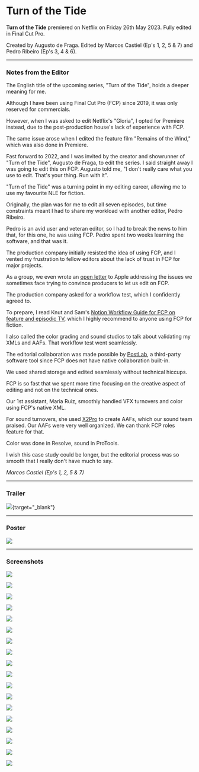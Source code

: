 # Turn of the Tide

**Turn of the Tide** premiered on Netflix on Friday 26th May 2023. Fully edited in Final Cut Pro.

Created by Augusto de Fraga. Edited by Marcos Castiel (Ep's 1, 2, 5 & 7) and Pedro Ribeiro (Ep's 3, 4 & 6).

---

### Notes from the Editor

The English title of the upcoming series, "Turn of the Tide", holds a deeper meaning for me.

Although I have been using Final Cut Pro (FCP) since 2019, it was only reserved for commercials.

However, when I was asked to edit Netflix's "Gloria", I opted for Premiere instead, due to the post-production house's lack of experience with FCP.

The same issue arose when I edited the feature film "Remains of the Wind," which was also done in Premiere.

Fast forward to 2022, and I was invited by the creator and showrunner of "Turn of the Tide", Augusto de Fraga, to edit the series. I said straight away I was going to edit this on FCP. Augusto told me, "I don't really care what you use to edit. That's your thing. Run with it".

"Turn of the Tide" was a turning point in my editing career, allowing me to use my favourite NLE for fiction.

Originally, the plan was for me to edit all seven episodes, but time constraints meant I had to share my workload with another editor, Pedro Ribeiro.

Pedro is an avid user and veteran editor, so I had to break the news to him that, for this one, he was using FCP. Pedro spent two weeks learning the software, and that was it.

The production company initially resisted the idea of using FCP, and I vented my frustration to fellow editors about the lack of trust in FCP for major projects.

As a group, we even wrote an [open letter](/openletter/) to Apple addressing the issues we sometimes face trying to convince producers to let us edit on FCP.

The production company asked for a workflow test, which I confidently agreed to.

To prepare, I read Knut and Sam's [Notion Workflow Guide for FCP on feature and episodic TV](/workflow/#final-cut-pro-workflow-for-feature-films), which I highly recommend to anyone using FCP for fiction.

I also called the color grading and sound studios to talk about validating my XMLs and AAFs. That workflow test went seamlessly.

The editorial collaboration was made possible by [PostLab](/tools/#postlab), a third-party software tool since FCP does not have native collaboration built-in.

We used shared storage and edited seamlessly without technical hiccups.

FCP is so fast that we spent more time focusing on the creative aspect of editing and not on the technical ones.

Our 1st assistant, Maria Ruiz, smoothly handled VFX turnovers and color using FCP's native XML.

For sound turnovers, she used [X2Pro](/tools/#x2pro) to create AAFs, which our sound team praised. Our AAFs were very well organized. We can thank FCP roles feature for that.

Color was done in Resolve, sound in ProTools.

I wish this case study could be longer, but the editorial process was so smooth that I really don't have much to say.

_Marcos Castiel (Ep's 1, 2, 5 & 7)_

---

### Trailer

[![](/static/turn-of-the-tide-youtube.jpg)](https://www.youtube.com/watch?v=_tHdyD9TGCA){target="_blank"}

---

### Poster

![](../static/turn-of-the-tide-poster.jpg)

---

### Screenshots

![](../static/turn-of-the-tide-1.png)

![](../static/turn-of-the-tide-2.png)

![](../static/turn-of-the-tide-3.png)

![](../static/turn-of-the-tide-4.png)

![](../static/turn-of-the-tide-5.png)

![](../static/turn-of-the-tide-6.png)

![](../static/turn-of-the-tide-7.png)

![](../static/turn-of-the-tide-8.png)

![](../static/turn-of-the-tide-9.png)

![](../static/turn-of-the-tide-10.png)

![](../static/turn-of-the-tide-11.png)

![](../static/turn-of-the-tide-12.png)

![](../static/turn-of-the-tide-13.png)

![](../static/turn-of-the-tide-14.png)

![](../static/turn-of-the-tide-15.png)

![](../static/turn-of-the-tide-16.png)

![](../static/turn-of-the-tide-17.png)

![](../static/turn-of-the-tide-18.png)
